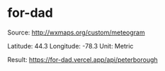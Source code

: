 # for-dad

Source: http://wxmaps.org/custom/meteogram

Latitude: 44.3
Longitude: -78.3
Unit: Metric

Result: https://for-dad.vercel.app/api/peterborough
